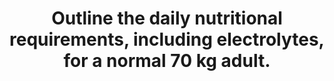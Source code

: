 ---
title: "Outline the daily nutritional requirements, including electrolytes, for a normal 70 kg adult."
entityType: SAQ
exam: PEX
college: CICM
year: 2017
sitting: B
question: 2
passRate: 21
EC_expectedDomains:
- "Better responses outlined the caloric requirements including each major element (water, carbohydrate, fat and protein) along with the caloric values and potential sources."
- "Essential amino acids, fatty acids, fat and water-soluble vitamins were expected."
- "A list of the requirements for major electrolytes and some of the trace elements were expected."
EC_extraCredit:
- "The provision of nutrition is a core skill in ICU. An understanding of its key elements enables prescription and modification."
EC_errorsCommon:
- "Most answers lacked detailed information which is available in the standard texts."
- "Some candidates seemed to confuse calories, kilocalories and kilojoules."
- "Some answers did not provide the nutritional requirements, as asked, but instead discussed the fate of the nutrients; hence did not score marks."
---
